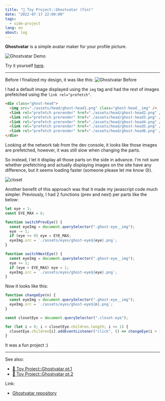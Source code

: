 ```yaml
---
title: "👻 Toy Project::Ghostvatar (fin)"
date: "2022-07-17 22:00:00"
tags: 
  - side-project
lang: en
about: log
---
```


**Ghostvatar** is a simple avatar maker for your profile picture. 

![Ghostvatar Demo](/images/posts/ghostvatar/after.gif)

Try it yourself [here](https://ghostvatar.netlify.app/).

---

Before I finalized my design, it was like this:
![Ghostvatar Before](/images/posts/ghostvatar/before.gif)

I had a default image displayed using the `img` tag and had the rest of images prefetched using the `link rel="prefetch"`.
```html
<div class="ghost-head">
  <img src="./assets/head/ghost-head1.png" class="ghost-head__img" />
  <link rel="prefetch prerender" href="./assets/head/ghost-head2.png" />
  <link rel="prefetch prerender" href="./assets/head/ghost-head3.png" />
  <link rel="prefetch prerender" href="./assets/head/ghost-head4.png" />
  <link rel="prefetch prerender" href="./assets/head/ghost-head5.png" />
  <link rel="prefetch prerender" href="./assets/head/ghost-head6.png" />
</div>
```

Looking at the network tab from the dev console, it looks like those images are prefetched, however, it was still slow when changing the parts.

So instead, I let it display all those parts on the side in advance. I'm not sure whether prefetching and actually displaying images on the site have any difference, but it seems
loading faster (someone please let me know 😢).

![closet](/images/posts/ghostvatar/closet.jpg)

Another benefit of this approach was that it made my javascript code much simpler.
Previously, I had 2 functions (prev and next) per parts like the below:
```js
let eye = 1;
const EYE_MAX = 6;

function switchPrevEye() {
  const eyeImg = document.querySelector(".ghost-eye__img");
  eye -= 1;
  if (eye <= 0) eye = EYE_MAX;
  eyeImg.src = `./assets/eyes/ghost-eye${eye}.png`;
}

function switchNextEye() {
  const eyeImg = document.querySelector(".ghost-eye__img");
  eye += 1;
  if (eye > EYE_MAX) eye = 1;
  eyeImg.src = `./assets/eyes/ghost-eye${eye}.png`;
}
```

Now it looks like this:
```js
function changeEye(n) {
  const eyeImg = document.querySelector(".ghost-eye__img");
  eyeImg.src = `./assets/eyes/ghost-eye${n}.png`;
}

const closetEye = document.querySelector(".closet-eye");

for (let i = 0; i < closetEye.children.length; i += 1) {
  closetEye.children[i].addEventListener("click", () => changeEye(i + 1));
}
```

It was a fun project :) 

---

See also:
- [👻 Toy Project::Ghostvatar pt.1](./ghostvatar-1)
- [👻 Toy Project::Ghostvatar pt.2](./ghostvatar-2)

Link:
- [Ghostvatar repository](https://github.com/gonexvii/ghost-vatar)
